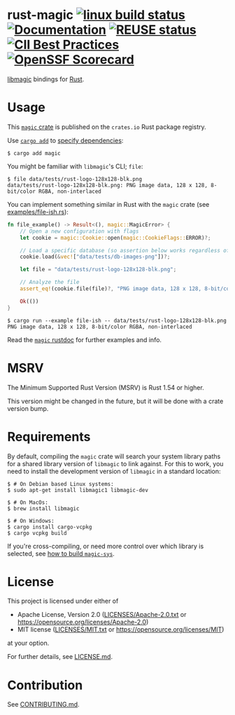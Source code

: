 rust-magic [![linux build status](https://github.com/robo9k/rust-magic/actions/workflows/linux.yml/badge.svg)](https://github.com/robo9k/rust-magic/actions/workflows/linux.yml) [![Documentation](https://docs.rs/magic/badge.svg)](https://docs.rs/magic) [![REUSE status](https://api.reuse.software/badge/github.com/robo9k/rust-magic)](https://api.reuse.software/info/github.com/robo9k/rust-magic) [![CII Best Practices](https://bestpractices.coreinfrastructure.org/projects/5709/badge)](https://bestpractices.coreinfrastructure.org/projects/5709) [![OpenSSF Scorecard](https://api.securityscorecards.dev/projects/github.com/robo9k/rust-magic/badge)](https://api.securityscorecards.dev/projects/github.com/robo9k/rust-magic) 
==========
[libmagic](https://www.darwinsys.com/file/) bindings for [Rust](https://www.rust-lang.org/).


# Usage

This [`magic` crate](https://crates.io/crates/magic) is published on the `crates.io` Rust package registry.

Use [`cargo add`](https://blog.rust-lang.org/2022/06/30/Rust-1.62.0.html#cargo-add) to [specify dependencies](https://doc.rust-lang.org/cargo/reference/specifying-dependencies.html):

```shell
$ cargo add magic
```

You might be familiar with `libmagic`'s CLI; `file`:
```shell
$ file data/tests/rust-logo-128x128-blk.png
data/tests/rust-logo-128x128-blk.png: PNG image data, 128 x 128, 8-bit/color RGBA, non-interlaced
```

You can implement something similar in Rust with the `magic` crate (see [examples/file-ish.rs](examples/file-ish.rs)):
```rust
fn file_example() -> Result<(), magic::MagicError> {
    // Open a new configuration with flags
    let cookie = magic::Cookie::open(magic::CookieFlags::ERROR)?;

    // Load a specific database (so assertion below works regardless of your system's default database)
    cookie.load(&vec!["data/tests/db-images-png"])?;

    let file = "data/tests/rust-logo-128x128-blk.png";

    // Analyze the file
    assert_eq!(cookie.file(file)?, "PNG image data, 128 x 128, 8-bit/color RGBA, non-interlaced");

    Ok(())
}
```
```shell
$ cargo run --example file-ish -- data/tests/rust-logo-128x128-blk.png
PNG image data, 128 x 128, 8-bit/color RGBA, non-interlaced
```

Read the [`magic` rustdoc](https://docs.rs/magic/#usage-example) for further examples and info.

# MSRV

The Minimum Supported Rust Version (MSRV) is Rust 1.54 or higher.

This version might be changed in the future, but it will be done with a crate version bump.

# Requirements

By default, compiling the `magic` crate will search your system library paths for a shared library version of `libmagic` to link against. For this to work, you need to install the development version of `libmagic` in a standard location:
```shell
$ # On Debian based Linux systems:
$ sudo apt-get install libmagic1 libmagic-dev

$ # On MacOs:
$ brew install libmagic

$ # On Windows:
$ cargo install cargo-vcpkg
$ cargo vcpkg build
```

If you're cross-compiling, or need more control over which library is selected, see [how to build `magic-sys`](https://github.com/robo9k/rust-magic-sys#building).

# License

This project is licensed under either of
 * Apache License, Version 2.0
 ([LICENSES/Apache-2.0.txt](LICENSES/Apache-2.0.txt) or https://opensource.org/licenses/Apache-2.0)
 * MIT license
 ([LICENSES/MIT.txt](LICENSES/MIT.txt) or https://opensource.org/licenses/MIT)

at your option.

For further details, see [LICENSE.md](LICENSE.md).

# Contribution

See [CONTRIBUTING.md](CONTRIBUTING.md).
